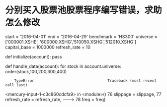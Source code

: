 # 分别买入股票池股票程序编写错误，求助怎么修改

start = '2016-04-01'
end = '2016-04-29'
benchmark = 'HS300'
universe = ['000001.XSHE', '600000.XSHG','510050.XSHG','512010.XSHG']
capital_base = 1000000
refresh_rate = 10

def initialize(account):
    pass

def handle_data(account):
    for stock in account.universe:
        order(stock,100,200,300,400)
        
        TypeError                                 Traceback (most recent call last)
&lt;mercury-input-1-c3c860cdcfa9&gt; in &lt;module&gt;()
     76                                                           slippage = slippage,
     77                                                           refresh_rate = refresh_rate,
---&gt; 78                                                           freq = freq)